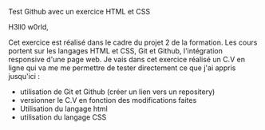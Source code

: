 
Test Github avec un exercice HTML et CSS 

H3ll0 w0rld,

Cet exercice est réalisé dans le cadre du projet 2 de la formation. 
Les cours portent sur les langages HTML et CSS, Git et Github, l'intégration responsive d'une page web.
Je vais dans cet exercice réalisé un C.V en ligne qui va me me permettre de tester directement ce que j'ai appris jusqu'ici :
  
  - utilisation de Git et Github (créer un lien vers un repositery)
  - versionner le C.V en fonction des modifications faites
  - Utilisation du langage html
  - utilisation du langage CSS
  
 
